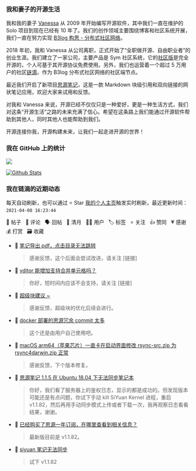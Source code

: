 ### 我和妻子的开源生活

我和我的妻子 [Vanessa](https://github.com/Vanessa219) 从 2009 年开始编写开源软件，其中我们一直在维护的 Solo 项目到现在已经有 10 年了。我们的创作领域主要围绕博客和社区系统开展，我们一直在努力实现 [B3log 构思 - 分布式社区网络](https://ld246.com/article/1546941897596)。

2018 年初，我和 Vanessa 从公司离职，正式开始了“全职做开源、自由职业者”的创业生涯。我们建立了一家公司，主要产品是 Sym 社区系统，它的[社区版](https://github.com/88250/symphony)是完全开源的，个人可基于其开源协议免费使用。另外，我们也运营着一个超过 5 万用户的社区[链滴](https://ld246.com)，作为 B3log 分布式社区网络的社区端节点。

最近我们开启了新项目[思源笔记](https://github.com/siyuan-note/siyuan)，这是一款 Markdown 块级引用和双向链接的网状笔记应用，欢迎大家来试用和反馈。

对我和 Vanessa 来说，开源已经不仅仅只是一种爱好，更是一种生活方式，我们对这条“开源生活”之路的未来充满了信心。希望在这条路上我们能通过开源软件帮助到其他人，同时其他人也能帮助到我们。

开源连接你我，开源构建未来，让我们一起走进开源的世界！

### 我在 GitHub 上的统计

<a title="Hits" target="_blank" href="https://github.com/88250/88250"><img src="https://hits.b3log.org/88250/88250.svg"></a>

[![Github Stats](https://github-readme-stats.vercel.app/api?username=88250&theme=tokyonight&show_icons=true)](https://github.com/88250)

<!--events start -->

### 我在链滴的近期动态

每天自动刷新，也可以通过 ⭐️ Star [我的个人主页](https://github.com/88250/88250)触发实时刷新，最近更新时间：`2021-04-08 16:23:44`

📝 帖子 &nbsp; 💬 评论 &nbsp; 🗣 回帖 &nbsp; 🌙 清月 &nbsp; 👨‍💻 用户 &nbsp; 🏷️ 标签 &nbsp; ⭐️ 关注 &nbsp; 👍 赞同 &nbsp; 💗 感谢 &nbsp; 💰 打赏 &nbsp; 🗃 收藏

* 💬 [笔记导出 pdf，点击目录无法跳转](https://ld246.com/article/1617862000778/comment/1617868191434#comments)

  > 感谢反馈，这个后面会尝试改进，请关注 [链接]
* 💬 [vditor 能增加支持合并单元格吗？](https://ld246.com/article/1617790369902/comment/1617849050270#comments)

  > 你好，短时间内应该不会支持，请关注 [链接]
* 💬 [超级块建议 ~](https://ld246.com/article/1617806419822/comment/1617808524919#comments)

  > 感谢反馈，超级块的优化后续会进行。
* 💬 [docker 部署的思源冗余 commit 太多](https://ld246.com/article/1617115793885/comment/1617801903348#comments)

  > 这个还是由用户自己使用吧。
* 💬 [macOS arm64（苹果芯片）一直卡在启动界面修改 rsync-src.zip 为 rsync4darwin.zip 正常](https://ld246.com/article/1617782865182/comment/1617784481094#comments)

  > 感谢反馈，下个版本修复。
* 💬 [思源笔记 1.1.5 在 Ubuntu 18.04 下无法同步笔记本](https://ld246.com/article/1616577708002/comment/1617781264087#comments)

  > 你好，我们看了服务器上的鉴权日志，显示的都是成功的。但发现版本可能还是有点问题，你试下手动 kill SiYuan Kernel 进程，重启 v1.1.82，然后再用手动同步模式上传或者下载一次，我再观察日志看看结果，谢谢。
* 💬 [已经购买了思源一年订阅，在哪里查看到相关信息？](https://ld246.com/article/1613626888016/comment/1617779612689#comments)

  > 最新版目前是 v1.1.82。
* 💬 [siyuan 笔记无法同步](https://ld246.com/article/1617682411524/comment/1617752349409#comments)

  > 试下 v1.1.82


<!--events end -->
